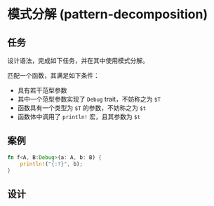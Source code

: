 # 模式分解 (pattern-decomposition)

## 任务

设计语法，完成如下任务，并在其中使用模式分解。

匹配一个函数，其满足如下条件：

- 具有若干范型参数
- 其中一个范型参数实现了 `Debug` trait，不妨称之为 `$T`
- 函数具有一个类型为 `$T` 的参数，不妨称之为 `$t`
- 函数体中调用了 `println!` 宏，且其参数为 `$t`

## 案例

```rust
fn f<A, B:Debug>(a: A, b: B) {
    println!("{:?}", b);
}
```

## 设计
